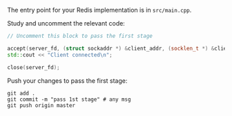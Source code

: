 The entry point for your Redis implementation is in `src/main.cpp`.

Study and uncomment the relevant code: 

```cpp
// Uncomment this block to pass the first stage

accept(server_fd, (struct sockaddr *) &client_addr, (socklen_t *) &client_addr_len);
std::cout << "Client connected\n";

close(server_fd);
```

Push your changes to pass the first stage:

```
git add .
git commit -m "pass 1st stage" # any msg
git push origin master
```
